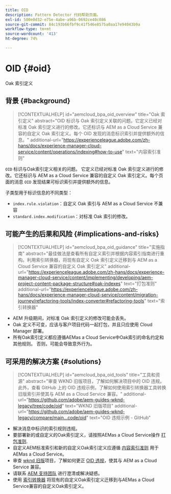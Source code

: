 ```yaml
---
title: OID
description: Pattern Detector 代码帮助页面。
exl-id: 500e0d32-e75e-4abe-a96b-0692ce40c086
source-git-commit: 84c193b66fbf9c41f546e8575a0aa17e94043b9a
workflow-type: tm+mt
source-wordcount: '413'
ht-degree: 74%

---
```


# OID {#oid}

Oak 索引定义

## 背景 {#background}

>[!CONTEXTUALHELP]
>id="aemcloud_bpa_oid_overview"
>title="Oak 索引定义"
>abstract="OID 标识与 Oak 索引定义关联的问题。它定义已经对标准 Oak 索引定义进行的修改。它还标识与 AEM as a Cloud Service 兼容的自定义 Oak 索引定义。每个 OID 发现的消息标识索引并提供额外的信息。"
>additional-url="https://experienceleague.adobe.com/zh-hans/docs/experience-manager-cloud-service/content/operations/indexing#how-to-use" text="内容索引准则"

`OID`  标识与Oak索引定义相关的问题。 它定义已经对标准 Oak 索引定义进行的修改。它还标识与 AEM as a Cloud Service 兼容的自定义 Oak 索引定义。每个页面的消息 `OID` 发现结果可标识索引并提供额外的信息。

子类型用于标识信息的不同类型：

* `index.rule.violation`：自定义 Oak 索引与 AEM as a Cloud Service 不兼容
* `standard.index.modification`：对标准 Oak 索引的修改。

## 可能产生的后果和风险 {#implications-and-risks}

>[!CONTEXTUALHELP]
>id="aemcloud_bpa_oid_guidance"
>title="实施指南"
>abstract="最佳做法是查看所有自定义索引并根据内容索引指南进行重构。利用索引转换器，将现有自定义 Oak 索引定义迁移到与 AEM as a Cloud Service 兼容的自定义 Oak 索引定义"
>additional-url="https://experienceleague.adobe.com/zh-hans/docs/experience-manager-cloud-service/content/implementing/developing/aem-project-content-package-structure#oak-indexes" text="打包准则"
>additional-url="https://experienceleague.adobe.com/zh-hans/docs/experience-manager-cloud-service/content/migration-journey/refactoring-tools/index-converter#refactoring-tools" text="索引转换器"

* AEM 升级期间，对标准 Oak 索引定义的修改可能会丢失。
* Oak 定义不可变，应该与客户项目代码一起打包，并且只应使用 Cloud Manager 部署。
* 所有Oak索引定义都应遵循AEMas a Cloud Service中Oak索引的命名约定和其他规则。 否则，可能会导致意外行为。

## 可采用的解决方案 {#solutions}

>[!CONTEXTUALHELP]
>id="aemcloud_bpa_oid_tools"
>title="工具和资源"
>abstract="审查 WKND 旧版项目，了解如何解决项目中的 OID 违规。此外，查看 GitHub 上的 OID 违规示例，了解如何使用索引转换器工具转换旧版索引并使其与 AEM as a Cloud Service 兼容。"
>additional-url="https://github.com/adobe/aem-guides-wknd-legacy/tree/code/oid" text="WKND 旧版项目"
>additional-url="https://github.com/adobe/aem-guides-wknd-legacy/compare/main...code/oid" text="OID 违规示例 - GitHub"

* 解决消息中标识的索引规则违规。
* 要部署新的或自定义的Oak索引定义，请按照AEMas a Cloud Service操作 [打包准则](https://experienceleague.adobe.com/zh-hans/docs/experience-manager-cloud-service/content/implementing/developing/aem-project-content-package-structure).
* 自定义AEM标准索引和新的自定义Oak索引定义应遵循 [内容索引准则](https://experienceleague.adobe.com/en/docs/experience-manager-cloud-service/content/operations/indexing#preparing-the-new-index-definition) 用于AEMas a Cloud Service。
* 审查 [wknd 旧版](https://github.com/adobe/aem-guides-wknd-legacy/tree/code/oid)项目，了解如何更正 [OID 违规](https://github.com/adobe/aem-guides-wknd-legacy/compare/main...code/oid)，使其与 AEM as a Cloud Service 兼容。
* 请联系 [AEM 支持团队](https://helpx.adobe.com/cn/enterprise/using/support-for-experience-cloud.html) 进行澄清或解决疑惑。
* 使用 [索引转换器](https://experienceleague.adobe.com/zh-hans/docs/experience-manager-cloud-service/content/migration-journey/refactoring-tools/index-converter#refactoring-tools) 将现有的自定义Oak索引定义迁移到与AEMas a Cloud Service兼容的自定义Oak索引定义。
